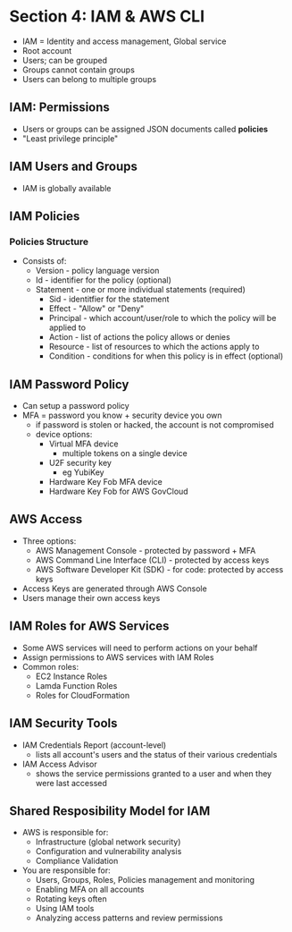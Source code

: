 # Section 4: IAM & AWS CLI

- IAM = Identity and access management, Global service
- Root account
- Users; can be grouped
- Groups cannot contain groups
- Users can belong to multiple groups

## IAM: Permissions

- Users or groups can be assigned JSON documents called **policies**
- "Least privilege principle"

## IAM Users and Groups

- IAM is globally available

## IAM Policies

### Policies Structure

- Consists of:
  - Version - policy language version
  - Id - identifier for the policy (optional)
  - Statement - one or more individual statements (required)
    - Sid - identitfier for the statement
    - Effect - "Allow" or "Deny"
    - Principal - which account/user/role to which the policy will be applied to
    - Action - list of actions the policy allows or denies
    - Resource - list of resources to which the actions apply to
    - Condition - conditions for when this policy is in effect (optional)

## IAM Password Policy

- Can setup a password policy
- MFA = password you know + security device you own
  - if password is stolen or hacked, the account is not compromised
  - device options:
    - Virtual MFA device
      - multiple tokens on a single device
    - U2F security key
      - eg YubiKey
    - Hardware Key Fob MFA device
    - Hardware Key Fob for AWS GovCloud

## AWS Access

- Three options:
  - AWS Management Console - protected by password + MFA
  - AWS Command Line Interface (CLI) - protected by access keys
  - AWS Software Developer Kit (SDK) - for code: protected by access keys
- Access Keys are generated through AWS Console
- Users manage their own access keys

## IAM Roles for AWS Services

- Some AWS services will need to perform actions on your behalf
- Assign permissions to AWS services with IAM Roles
- Common roles:
  - EC2 Instance Roles
  - Lamda Function Roles
  - Roles for CloudFormation

## IAM Security Tools

- IAM Credentials Report (account-level)
  - lists all account's users and the status of their various credentials
- IAM Access Advisor
  - shows the service permissions granted to a user and when they were last accessed

## Shared Resposibility Model for IAM

- AWS is responsible for:
  - Infrastructure (global network security)
  - Configuration and vulnerability analysis
  - Compliance Validation
- You are responsible for:
  - Users, Groups, Roles, Policies management and monitoring
  - Enabling MFA on all accounts
  - Rotating keys often
  - Using IAM tools
  - Analyzing access patterns and review permissions

##

